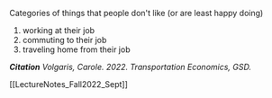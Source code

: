 Categories of things that people don't like (or are least happy doing)
1. working at their job
2. commuting to their job
3. traveling home from their job


***Citation** Volgaris, Carole. 2022. Transportation Economics, GSD.* 

[[LectureNotes_Fall2022_Sept]]
